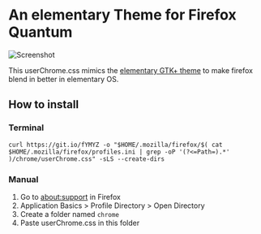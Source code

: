 # An elementary Theme for Firefox Quantum

![Screenshot](screenshot@2x.png)

This userChrome.css mimics the [elementary GTK+ theme](https://github.com/elementary/stylesheet) to make firefox blend in better in elementary OS.

## How to install
### Terminal
```shell
curl https://git.io/fYMYZ -o "$HOME/.mozilla/firefox/$( cat $HOME/.mozilla/firefox/profiles.ini | grep -oP '(?<=Path=).*' )/chrome/userChrome.css" -sLS --create-dirs
```
### Manual
1. Go to [about:support](about:support) in Firefox
2. Application Basics > Profile Directory > Open Directory
3. Create a folder named `chrome`
4. Paste userChrome.css in this folder
